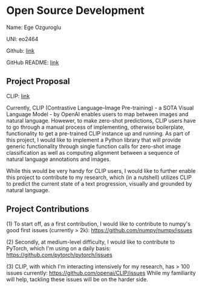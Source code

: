 # Open Source Development

Name: Ege Ozguroglu

UNI: eo2464

Github: [link](https://github.com/egeozguroglu)

GitHub README: [link](https://github.com/egeozguroglu/egeozguroglu/blob/main/README.md)

## Project Proposal
CLIP: [link](https://openai.com/blog/clip/)

Currently, CLIP (Contrastive Language–Image Pre-training) - a SOTA Visual Language Model - by OpenAI enables users to map between images and natural language. Howewer, to make zero-shot predictions, CLIP users have to go through a manual process of implementing, otherwise boilerplate, functionality to get a pre-trained CLIP instance up and running. As part of this project, I would like to implement a Python library that will provide generic functionality through single function calls for zero-shot image classification as well as computing alignment between a sequence of natural language annotations and images. 

While this would be very handy for CLIP users, I would like to further enable this project to contribute to my research, which (in a nutshell) utilizes CLIP to predict the current state of a text progression, visually and grounded by natural language. 

## Project Contributions

(1) To start off, as a first contribution, I would like to contribute to numpy's good first issues (currently > 2k): https://github.com/numpy/numpy/issues

(2) Secondly, at medium-level difficulty, I would like to contribute to PyTorch, which I'm using on a daily basis: https://github.com/pytorch/pytorch/issues

(3) CLIP, with which I'm interacting intensively for my research, has > 100 issues currently: https://github.com/openai/CLIP/issues While my familiarity will help, tackling these issues will be on the harder side. 
